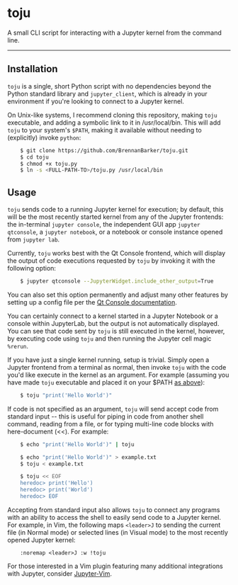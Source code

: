 # toju

A small CLI script for interacting with a Jupyter kernel from the command line.

---

## Installation

`toju` is a single, short Python script with no dependencies beyond the Python
standard library and `jupyter_client`, which is already in your environment if
you're looking to connect to a Jupyter kernel. 

<a id="make-executable"></a>On Unix-like systems, I recommend cloning this
repository, making `toju` executable, and adding a symbolic link to it in
/usr/local/bin. This will add `toju` to your system's `$PATH`, making it
available without needing to (explicitly) invoke `python`:

```bash
    $ git clone https://github.com/BrennanBarker/toju.git
    $ cd toju
    $ chmod +x toju.py
    $ ln -s <FULL-PATH-TO>/toju.py /usr/local/bin 
```

## Usage

`toju` sends code to a running Jupyter kernel for execution; by default, this
will be the most recently started kernel from any of the Jupyter frontends: the
in-terminal `jupyter console`, the independent GUI app `jupyter qtconsole`, a
`jupyter notebook`, or a notebook or console instance opened from `jupyter lab`.

Currently, `toju` works best with the Qt Console frontend, which will display the
output of code executions requested by `toju` by invoking it with the following
option:

```bash
    $ jupyter qtconsole --JupyterWidget.include_other_output=True
```

You can also set this option permanently and adjust many other features by
setting up a config file per the [Qt Console
documentation](qtconsole.readthedocs.com).

You can certainly connect to a kernel started in a Jupyter Notebook or a
console within JupyterLab, but the output is not automatically displayed. You
can see that code sent by `toju` is still executed in the kernel, however, by 
executing code using `toju` and then running the Jupyter cell magic `%rerun`.

If you have just a single kernel running, setup is trivial.  Simply open a
Jupyter frontend from a terminal as normal, then invoke `toju` with the code
you'd like execute in the kernel as an argument. For example (assuming you have
made `toju` executable and placed it on your $PATH [as above](#make-esecutable)):

```bash
    $ toju "print('Hello World')"
```

If code is not specified as an argument, `toju` will send accept code from
standard input -- this is useful for piping in code from another shell command,
reading from a file, or for typing multi-line code blocks with here-document
(<<). For example:

```bash
    $ echo "print('Hello World')" | toju
```
```bash
    $ echo "print('Hello World')" > example.txt
    $ toju < example.txt
```
```bash
    $ toju << EOF
    heredoc> print('Hello')
    heredoc> print('World')
    heredoc> EOF
```

Accepting from standard input also allows `toju` to connect any programs with an
ability to access the shell to easily send code to a Jupyter kernel. For
example, in Vim, the following maps `<leader>J` to sending the current file (in
Normal mode) or selected lines (in Visual mode) to the most recently opened
Jupyter kernel:

```vim
    :noremap <leader>J :w !toju
```

For those interested in a Vim plugin featuring many additional integrations
with Jupyter, consider [Jupyter-Vim](https://github.com/wmvanvliet/jupyter-vim).
